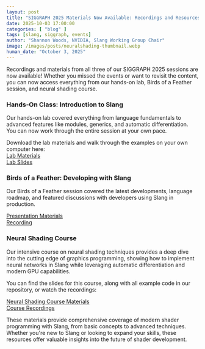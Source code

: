 ```yaml
---
layout: post
title: "SIGGRAPH 2025 Materials Now Available: Recordings and Resources from Our Events"
date: 2025-10-03 17:00:00
categories: [ "blog" ]
tags: [slang, siggraph, events]
author: "Shannon Woods, NVIDIA, Slang Working Group Chair"
image: /images/posts/neuralshading-thumbnail.webp
human_date: "October 3, 2025"
---
```


Recordings and materials from all three of our SIGGRAPH 2025 sessions are now available! Whether you missed the events or want to revisit the content, you can now access everything from our hands-on lab, Birds of a Feather session, and neural shading course.

### Hands-On Class: Introduction to Slang

Our hands-on lab covered everything from language fundamentals to advanced features like modules, generics, and automatic differentiation. You can now work through the entire session at your own pace.

Download the lab materials and walk through the examples on your own computer here:\
[Lab Materials](https://developer.download.nvidia.com/ProGraphics/nvpro-samples/SlangLab/Lab.zip)\
[Lab Slides](https://developer.download.nvidia.com/ProGraphics/nvpro-samples/SlangLab/Slides.pdf)

### Birds of a Feather: Developing with Slang

Our Birds of a Feather session covered the latest developments, language roadmap, and featured discussions with developers using Slang in production.

[Presentation Materials](https://www.khronos.org/assets/uploads/developers/presentations/Slang_BOF_SIGGRAPH_2025.pdf)\
[Recording](https://www.youtube.com/watch?v=Y7uBfTxFnnA)

### Neural Shading Course

Our intensive course on neural shading techniques provides a deep dive into the cutting edge of graphics programming, showing how to implement neural networks in Slang while leveraging automatic differentiation and modern GPU capabilities.

You can find the slides for this course, along with all example code in our repository, or watch the recordings:

[Neural Shading Course Materials](https://github.com/shader-slang/neural-shading-s25)\
[Course Recordings](https://youtube.com/playlist?list=PLPTS9gmXL0u_BA3bG67IYQHgrMl48Xml3&si=-b5OVpGnqywCvfHA)

These materials provide comprehensive coverage of modern shader programming with Slang, from basic concepts to advanced techniques. Whether you're new to Slang or looking to expand your skills, these resources offer valuable insights into the future of shader development.
